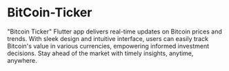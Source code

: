 # BitCoin-Ticker
"Bitcoin Ticker" Flutter app delivers real-time updates on Bitcoin prices and trends. With sleek design and intuitive interface, users can easily track Bitcoin's value in various currencies, empowering informed investment decisions. Stay ahead of the market with timely insights, anytime, anywhere.
